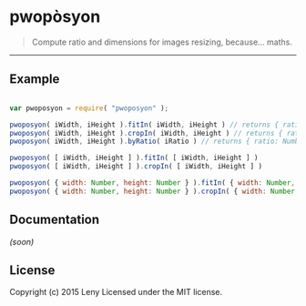 # pwopòsyon

> Compute ratio and dimensions for images resizing, because… maths.

* * *

## Example

```javascript

var pwoposyon = require( "pwoposyon" );

pwoposyon( iWidth, iHeight ).fitIn( iWidth, iHeight ) // returns { ratio: Number, dimensions: { width: Number, height: Number } }
pwoposyon( iWidth, iHeight ).cropIn( iWidth, iHeight ) // returns { ratio: Number, dimensions: { width: Number, height: Number } }
pwoposyon( iWidth, iHeight ).byRatio( iRatio ) // returns { ratio: Number, dimensions: { width: Number, height: Number } }

pwoposyon( [ iWidth, iHeight ] ).fitIn( [ iWidth, iHeight ] )
pwoposyon( [ iWidth, iHeight ] ).cropIn( [ iWidth, iHeight ] )

pwoposyon( { width: Number, height: Number } ).fitIn( { width: Number, height: Number } )
pwoposyon( { width: Number, height: Number } ).cropIn( { width: Number, height: Number } )

```

## Documentation

_(soon)_

## License

Copyright (c) 2015 Leny
Licensed under the MIT license.
